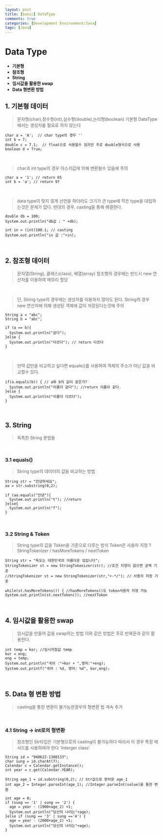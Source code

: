 ```yaml
---
layout: post
title: [basic] DataType
comments: true
categories: [Development Environment/Java]
tags: [Java]
---
```


# Data Type

* __기본형__
* __참조형__
* __String__
* __임시값을 활용한 swap__
* __Data 형변환 방법__

## 1. 기본형 데이터
> 문자형(char),정수형(int),실수형(double),논리형(boolean)
> 기본형 DataType에서는 생성자를 필요로 하지 않는다
```{.java}
char a = 'A';  // char type의 경우 ''
int b = 7;
double c = 7.1;  // float으로 사용할수 있지만 주로 double형식으로 사용
boolean d = True;
```

<br>

> char과 int type의 경우  아스키값에 의해 변환될수 있음에 주의
```{.java}
char a = '1'; // return 65
int b = 'a'; // return 97
```

<br>

> data type이 맞지 않게 선언을 하더라도 크기가 큰 type에 작은 type을 대입하는것은 문제가 없다.
> 반대의 경우, casting을 통해 해결한다.
```{.java}
double db = 100;
System.out.println("db값 : " +db);

int in = (int)100.1; // casting
System.out.println("in 값 :"+in);
```

<br>

## 2. 참조형 데이터
> 문자열(String), 클래스(class), 배열(array)
> 참조형의 경우에는 반드시 new 연산자를 이용하여 메모리 할당

<br>

> 단, String type의 경우에는 생성자를 이용하지 않아도 된다.
> String의 경우 new 연산자에 의해 생성된 객체에 값이 저장된다는것에 주의
```{.java}
String a = "abc";
String b = "abc";

if (a == b){
  System.out.println("같다");
}else {
  System.out.println("다르다"); // return 다르다
}
```

<br>

> 만약 값만을 비교하고 싶다면 equals()를 사용하여 객체의 주소가 아닌 값을 비교할수 있다.
```{.java}
if(a.equals(b)) { // a와 b의 값이 같은가?
  System.out.println("이름이 같다"); //return 이름이 같다.
}else {
  System.out.println("이름이 다르다");
}
```

<br>

## 3. String
> 독특한 String 문법들

<br>

### 3.1 equals()
>String type의 데이터의 값을 비교하는 방법
```{.java}
String str = "안녕하세요";
aa = str.substring(0,2);

if (aa.equals("안녕"){
  System.out.println("t"); //return
}else{
  System.out.println("f");
}
```
<br>

### 3.2 String & Token
> String type의 값을 Token을 기준으로 다루는 방식
> Token은 사용자 지정 ?
> StringTokenizer / hasMoreTokens / nextToken
```{.java}
String str = "독도는 대한민국의 아름다운 섬입니다";
StringTokenizer st = new StringTokenizer(str); //조건 지정이 없으면 공백 기준
//StringTokenizer st = new StringTokenizer(str,"+-*/"); // 사용자 지정 기준

while(st.hasMoreTokens()) { //hasMoreTokens()도 token사용자 지정 가능
System.out.println(st.nextToken()); //nextToken
```
<br>

## 4. 임시값을 활용한 swap
> 임시값을 만들어 값을 swap하는 방법
> 이와 같은 방법은 주로 반복문과 같이 활용한다.
```{.java}
int temp = kor; //임시저장값 temp
kor = eng;
eng = temp;
System.out.println("국어 :"+kor + ",영어:"+eng);
System.out.printf("국어 : %d, 영어: %d", kor,eng);
```
<br>

## 5. Data 형 변환 방법
> casting을 통한 변환이 불가능한경우의 형변환 법
> 계속 추가

<br>

### 4.1 String -> int로의 형변환
> 참조형인 Str타입은 기본형으로의 casting이 불가능하다
> 따라서 이 경우 특정 메서드를 사용하여야 한다
> 'Interger class'
```{.java}
String id = "940622-1300133";
char sung = id.charAt(7);
Calendar c = Calendar.getInstance();
int year = c.get(Calendar.YEAR);

String age_1 = id.substring(0,2); // Str값으로 받아온 age_1
int age_2 = Integer.parseInt(age_1); //Integer.parseInt(value)을 통한 변환

int age = 0;
if (sung == '1' | sung == '2') {
  age = year - (1900+age_2) +1;
  System.out.println("당신의 나이는"+age);
}else if (sung == '3' | sung =='4') {
  age = year - (2000+age_2) +1;
  System.out.println("당신의 나이는"+age);
}
```
